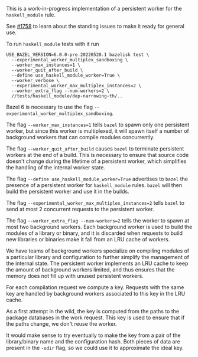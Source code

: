 This is a work-in-progress implementation of a persistent worker for
the `haskell_module` rule.

See [#1758](https://github.com/tweag/rules_haskell/issues/1758) to learn
about the standing issues to make it ready for general use.

To run `haskell_module` tests with it run
```
USE_BAZEL_VERSION=6.0.0-pre.20220520.1 bazelisk test \
  --experimental_worker_multiplex_sandboxing \
  --worker_max_instances=1 \
  --worker_quit_after_build \
  --define use_haskell_module_worker=True \
  --worker_verbose \
  --experimental_worker_max_multiplex_instances=2 \
  --worker_extra_flag --num-workers=2 \
  //tests/haskell_module/dep-narrowing-th/..
```

Bazel 6 is necessary to use the flag `--experimental_worker_multiplex_sandboxing`.

The flag `--worker_max_instances=1` tells `bazel` to spawn only one persistent
worker, but since this worker is multiplexed, it will spawn itself a number of
background workers that can compile modules concurrently.

The flag `--worker_quit_after_build` causes `bazel` to terminate persistent
workers at the end of a build. This is necessary to ensure that source code
doesn't change during the lifetime of a persistent worker, which simplifies
the handling of the internal worker state.

The flag `--define use_haskell_module_worker=True` advertises to `bazel` the
presence of a persistent worker for `haskell_module` rules. `bazel` will then
build the persistent worker and use it in the builds.

The flag `--experimental_worker_max_multiplex_instances=2` tells `bazel` to send
at most 2 concurrent requests to the persistent worker.

The flag `--worker_extra_flag --num-workers=2` tells the worker to spawn at most
two background workers. Each background worker is used to build the modules of a
library or binary, and it is discarded when requests to build new libraries or
binaries make it fall from an LRU cache of workers.

We have teams of background workers specialize on compiling modules of a
particular library and configuration to further simplify the management of the
internal state. The persistent worker implements an LRU cache to keep the amount
of background workers limited, and thus ensures that the memory does not fill up
with unused persistent workers.

For each compilation request we compute a key. Requests with the same key are
handled by background workers associated to this key in the LRU cache.

As a first attempt in the wild, the key is computed from the paths to the package
databases in the work request. This key is used to ensure that if the paths
change, we don't reuse the worker.

It would make sense to try eventually to make the key from a pair of the
library/binary name and the configuration hash. Both pieces of data are present
in the `-odir` flag, so we could use it to approximate the ideal key.
